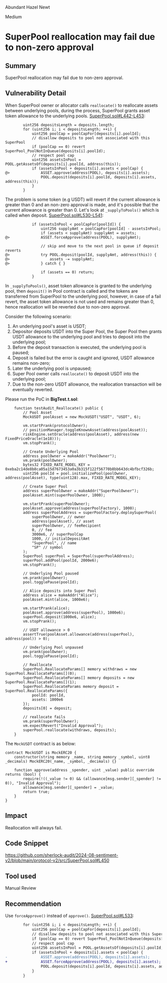 Abundant Hazel Newt

Medium

# SuperPool reallocation may fail due to non-zero approval

## Summary
SuperPool reallocation may fail due to non-zero approval.

## Vulnerability Detail
When SuperPool owner or allocator calls `reallocate()` to reallocate assets between underlying pools, during the process, SuperPool grants asset token allowance to the underlying pools.
[SuperPool.sol#L442-L453](https://github.com/sherlock-audit/2024-08-sentiment-v2/blob/main/protocol-v2/src/SuperPool.sol#L442-L453):
```solidity
        uint256 depositsLength = deposits.length;
        for (uint256 i; i < depositsLength; ++i) {
            uint256 poolCap = poolCapFor[deposits[i].poolId];
            // disallow deposits to pool not associated with this SuperPool
            if (poolCap == 0) revert SuperPool_PoolNotInQueue(deposits[i].poolId);
            // respect pool cap
            uint256 assetsInPool = POOL.getAssetsOf(deposits[i].poolId, address(this));
            if (assetsInPool + deposits[i].assets < poolCap) {
@>              ASSET.approve(address(POOL), deposits[i].assets);
                POOL.deposit(deposits[i].poolId, deposits[i].assets, address(this));
            }
        }
```
The problem is some token (e.g USDT) will revert if the current allowance is greater than 0 and an non-zero approval is made, and it's possible that the current allowance is greater than 0. Let's look at `_supplyToPools()` which is called when deposit.
[SuperPool.sol#L530-L541](https://github.com/sherlock-audit/2024-08-sentiment-v2/blob/main/protocol-v2/src/SuperPool.sol#L530-L541):
```solidity
            if (assetsInPool < poolCapFor[poolId]) {
                uint256 supplyAmt = poolCapFor[poolId] - assetsInPool;
                if (assets < supplyAmt) supplyAmt = assets;
@>              ASSET.forceApprove(address(POOL), supplyAmt);

                // skip and move to the next pool in queue if deposit reverts
@>              try POOL.deposit(poolId, supplyAmt, address(this)) {
@>                  assets -= supplyAmt;
@>              } catch { }

                if (assets == 0) return;
            }
```
In `_supplyToPools()`, asset token allowance is granted to the underlying pool, then `deposit()` in Pool contract is called and the tokens are transferred from SuperPool to the underlying pool, however, in case of a fail revert, the asset token allowance is not used and remains greater than 0,  hence reallocation will be reverted due to non-zero approval.

Consider the following scenario:
1. An underlying pool's asset is USDT;
2. Depositor deposits USDT into the Super Pool, the Super Pool then grants USDT allowance to the underlying pool and tries to deposit into the underlying pool;
3. Before the deposit transaction is executed, the underlying pool is paused;
4. Deposit is failed but the error is caught and ignored, USDT allowance remains non-zero;
5. Later the underlying pool is unpaused;
6. Super Pool owner calls `reallocate()` to deposit USDT into the underlying pool;
7. Due to the non-zero USDT allowance, the reallocation transaction will be eventually reverted.

Please run the PoC in **BigTest.t.sol**:
```solidity
    function testAudit_Reallocate() public {
        // Pool Asset
        MockUSDT poolAsset = new MockUSDT("USDT", "USDT", 6);

        vm.startPrank(protocolOwner);
        // positionManager.toggleKnownAsset(address(poolAsset));
        riskEngine.setOracle(address(poolAsset), address(new FixedPriceOracle(1e18)));
        vm.stopPrank();

        // Create Underlying Pool
        address poolOwner = makeAddr("PoolOwner");
        vm.prank(poolOwner);
        bytes32 FIXED_RATE_MODEL_KEY = 0xeba2c14de8b8ca05a15d7673453a0a3b315f122f56770b8bb643dc4bfbcf326b;
        uint256 poolId = pool.initializePool(poolOwner, address(poolAsset), type(uint128).max, FIXED_RATE_MODEL_KEY);

        // Create Super Pool
        address superPoolOwner = makeAddr("SuperPoolOwner");
        poolAsset.mint(superPoolOwner, 1000);

        vm.startPrank(superPoolOwner);
        poolAsset.approve(address(superPoolFactory), 1000);
        address superPoolAddress = superPoolFactory.deploySuperPool(
            superPoolOwner, // owner
            address(poolAsset), // asset
            superPoolOwner, // feeRecipient
            0, // fee
            3000e6, // superPoolCap
            1000, // initialDepositAmt
            "SuperPool", // name
            "SP" // symbol
        );
        SuperPool superPool = SuperPool(superPoolAddress);
        superPool.addPool(poolId, 2000e6);
        vm.stopPrank();

        // Underlying Pool paused
        vm.prank(poolOwner);
        pool.togglePause(poolId);

        // Alice deposits into Super Pool
        address alice = makeAddr("Alice");
        poolAsset.mint(alice, 1000e6);

        vm.startPrank(alice);
        poolAsset.approve(address(superPool), 1000e6);
        superPool.deposit(1000e6, alice);
        vm.stopPrank();

        // USDT allowance > 0
        assertTrue(poolAsset.allowance(address(superPool), address(pool)) > 0);

        // Underlying Pool unpaused
        vm.prank(poolOwner);
        pool.togglePause(poolId);

        // Reallocate
        SuperPool.ReallocateParams[] memory withdraws = new SuperPool.ReallocateParams[](0);
        SuperPool.ReallocateParams[] memory deposits = new SuperPool.ReallocateParams[](1);
        SuperPool.ReallocateParams memory deposit = SuperPool.ReallocateParams({
            poolId: poolId,
            assets: 1000e6
        });
        deposits[0] = deposit;

        // reallocate fails
        vm.prank(superPoolOwner);
        vm.expectRevert("Invalid Approval");
        superPool.reallocate(withdraws, deposits);
    }
```
The `MockUSDT` contract is as below:
```solidity
contract MockUSDT is MockERC20 {
    constructor(string memory _name, string memory _symbol, uint8 _decimals) MockERC20(_name, _symbol, _decimals) {}

    function approve(address _spender, uint _value) public override returns (bool) {
        require(!((_value != 0) && (allowance[msg.sender][_spender] != 0)), "Invalid Approval");
        allowance[msg.sender][_spender] = _value;
        return true;
    }
}
```

## Impact
Reallocation will always fail.

## Code Snippet
https://github.com/sherlock-audit/2024-08-sentiment-v2/blob/main/protocol-v2/src/SuperPool.sol#L450

## Tool used
Manual Review

## Recommendation
Use `forceApprove()` instead of `approve()`.
[SuperPool.sol#L533](https://github.com/sherlock-audit/2024-08-sentiment-v2/blob/main/protocol-v2/src/SuperPool.sol#L533):
```diff
        for (uint256 i; i < depositsLength; ++i) {
            uint256 poolCap = poolCapFor[deposits[i].poolId];
            // disallow deposits to pool not associated with this SuperPool
            if (poolCap == 0) revert SuperPool_PoolNotInQueue(deposits[i].poolId);
            // respect pool cap
            uint256 assetsInPool = POOL.getAssetsOf(deposits[i].poolId, address(this));
            if (assetsInPool + deposits[i].assets < poolCap) {
-               ASSET.approve(address(POOL), deposits[i].assets);
+               ASSET.forceApprove(address(POOL), deposits[i].assets);
                POOL.deposit(deposits[i].poolId, deposits[i].assets, address(this));
            }
        }
```